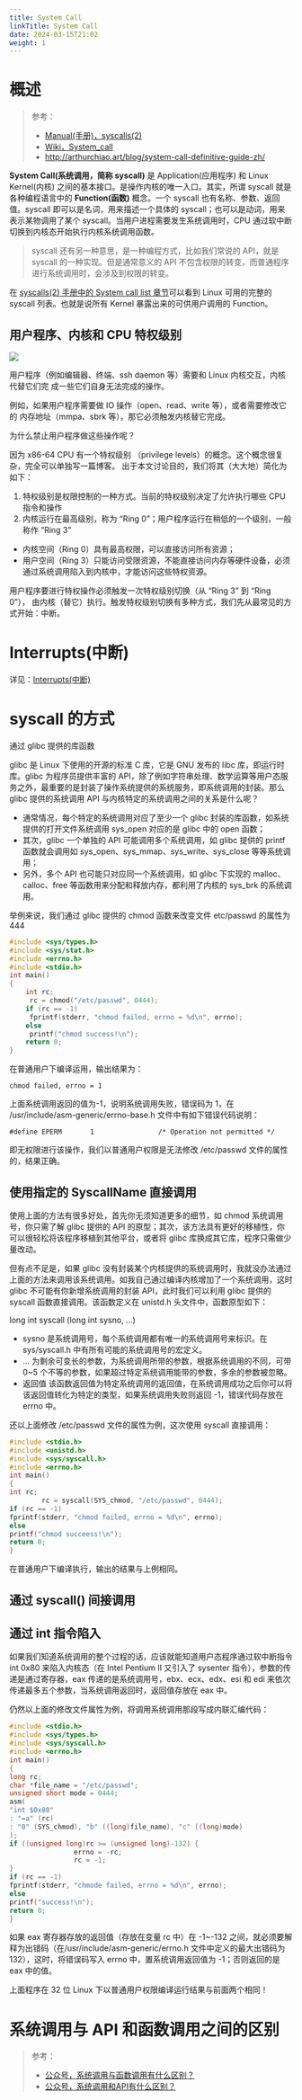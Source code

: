 ```yaml
---
title: System Call
linkTitle: System Call
date: 2024-03-15T21:02
weight: 1
---
```


# 概述

> 参考：
>
> - [Manual(手册)，syscalls(2)](https://man7.org/linux/man-pages/man2/syscalls.2.html)
> - [Wiki，System_call](https://en.wikipedia.org/wiki/System_call)
> - <http://arthurchiao.art/blog/system-call-definitive-guide-zh/>

**System Call(系统调用，简称 syscall)** 是 Application(应用程序) 和 Linux Kernel(内核) 之间的基本接口。是操作内核的唯一入口。其实，所谓 syscall 就是各种编程语言中的 **Function(函数)** 概念。一个 syscall 也有名称、参数、返回值。syscall 即可以是名词，用来描述一个具体的 syscall；也可以是动词，用来表示某物调用了某个 syscall。当用户进程需要发生系统调用时，CPU 通过软中断切换到内核态开始执行内核系统调用函数。

> syscall 还有另一种意思，是一种编程方式，比如我们常说的 API，就是 syscall 的一种实现。但是通常意义的 API 不包含权限的转变，而普通程序进行系统调用时，会涉及到权限的转变。

在 [syscalls(2) 手册中的 System call list 章节](https://man7.org/linux/man-pages/man2/syscalls.2.html#DESCRIPTION)可以看到 Linux 可用的完整的 syscall 列表。也就是说所有 Kernel 暴露出来的可供用户调用的 Function。

## 用户程序、内核和 CPU 特权级别

![](https://notes-learning.oss-cn-beijing.aliyuncs.com/bbar3l/1616168230254-e3c38b73-8092-41bd-a17d-d3c4768de743.jpeg)

用户程序（例如编辑器、终端、ssh daemon 等）需要和 Linux 内核交互，内核代替它们完 成一些它们自身无法完成的操作。

例如，如果用户程序需要做 IO 操作（open、read、write 等），或者需要修改它的 内存地址（mmpa、sbrk 等），那它必须触发内核替它完成。

为什么禁止用户程序做这些操作呢？

因为 x86-64 CPU 有一个特权级别 （privilege levels）的概念。这个概念很复杂，完全可以单独写一篇博客。 出于本文讨论目的，我们将其（大大地）简化为如下：

1. 特权级别是权限控制的一种方式。当前的特权级别决定了允许执行哪些 CPU 指令和操作
2. 内核运行在最高级别，称为 “Ring 0”；用户程序运行在稍低的一个级别，一般称作 “Ring 3”

- 内核空间（Ring 0）具有最高权限，可以直接访问所有资源；
- 用户空间（Ring 3）只能访问受限资源，不能直接访问内存等硬件设备，必须通过系统调用陷入到内核中，才能访问这些特权资源。

用户程序要进行特权操作必须触发一次特权级别切换（从 “Ring 3” 到 “Ring 0”）， 由内核（替它）执行。触发特权级别切换有多种方式，我们先从最常见的方式开始：中断。

# Interrupts(中断)

详见：[Interrupts(中断)](docs/1.操作系统/Kernel/CPU/Interrupts(中断)/Interrupts(中断).md)

# syscall 的方式

通过 glibc 提供的库函数

glibc 是 Linux 下使用的开源的标准 C 库，它是 GNU 发布的 libc 库，即运行时库。glibc 为程序员提供丰富的 API，除了例如字符串处理、数学运算等用户态服务之外，最重要的是封装了操作系统提供的系统服务，即系统调用的封装。那么 glibc 提供的系统调用 API 与内核特定的系统调用之间的关系是什么呢？

- 通常情况，每个特定的系统调用对应了至少一个 glibc 封装的库函数，如系统提供的打开文件系统调用 sys_open 对应的是 glibc 中的 open 函数；
- 其次，glibc 一个单独的 API 可能调用多个系统调用，如 glibc 提供的 printf 函数就会调用如 sys_open、sys_mmap、sys_write、sys_close 等等系统调用；
- 另外，多个 API 也可能只对应同一个系统调用，如 glibc 下实现的 malloc、calloc、free 等函数用来分配和释放内存，都利用了内核的 sys_brk 的系统调用。

举例来说，我们通过 glibc 提供的 chmod 函数来改变文件 etc/passwd 的属性为 444

```c
#include <sys/types.h>
#include <sys/stat.h>
#include <errno.h>
#include <stdio.h>
int main()
{
    int rc;
     rc = chmod("/etc/passwd", 0444);
    if (rc == -1)
     fprintf(stderr, "chmod failed, errno = %d\n", errno);
    else
     printf("chmod success!\n");
    return 0;
}
```

在普通用户下编译运用，输出结果为：

`chmod failed, errno = 1`

上面系统调用返回的值为-1，说明系统调用失败，错误码为 1，在 /usr/include/asm-generic/errno-base.h 文件中有如下错误代码说明：

`#define EPERM       1                /* Operation not permitted */`

即无权限进行该操作，我们以普通用户权限是无法修改 /etc/passwd 文件的属性的，结果正确。

## 使用指定的 SyscallName 直接调用

使用上面的方法有很多好处，首先你无须知道更多的细节，如 chmod 系统调用号，你只需了解 glibc 提供的 API 的原型；其次，该方法具有更好的移植性，你可以很轻松将该程序移植到其他平台，或者将 glibc 库换成其它库，程序只需做少量改动。

但有点不足是，如果 glibc 没有封装某个内核提供的系统调用时，我就没办法通过上面的方法来调用该系统调用。如我自己通过编译内核增加了一个系统调用，这时 glibc 不可能有你新增系统调用的封装 API，此时我们可以利用 glibc 提供的 syscall 函数直接调用。该函数定义在 unistd.h 头文件中，函数原型如下：

long int syscall (long int sysno, ...)

- sysno 是系统调用号，每个系统调用都有唯一的系统调用号来标识。在 sys/syscall.h 中有所有可能的系统调用号的宏定义。
- ... 为剩余可变长的参数，为系统调用所带的参数，根据系统调用的不同，可带 0~5 个不等的参数，如果超过特定系统调用能带的参数，多余的参数被忽略。
- 返回值 该函数返回值为特定系统调用的返回值，在系统调用成功之后你可以将该返回值转化为特定的类型，如果系统调用失败则返回 -1，错误代码存放在 errno 中。

还以上面修改 /etc/passwd 文件的属性为例，这次使用 syscall 直接调用：

```c
#include <stdio.h>
#include <unistd.h>
#include <sys/syscall.h>
#include <errno.h>
int main()
{
int rc;
        rc = syscall(SYS_chmod, "/etc/passwd", 0444);
if (rc == -1)
fprintf(stderr, "chmod failed, errno = %d\n", errno);
else
printf("chmod succeess!\n");
return 0;
}
```

在普通用户下编译执行，输出的结果与上例相同。

## 通过 syscall() 间接调用

## 通过 int 指令陷入

如果我们知道系统调用的整个过程的话，应该就能知道用户态程序通过软中断指令 int 0x80 来陷入内核态（在 Intel Pentium II 又引入了 sysenter 指令），参数的传递是通过寄存器，eax 传递的是系统调用号，ebx、ecx、edx、esi 和 edi 来依次传递最多五个参数，当系统调用返回时，返回值存放在 eax 中。

仍然以上面的修改文件属性为例，将调用系统调用那段写成内联汇编代码：

```c
#include <stdio.h>
#include <sys/types.h>
#include <sys/syscall.h>
#include <errno.h>
int main()
{
long rc;
char *file_name = "/etc/passwd";
unsigned short mode = 0444;
asm(
"int $0x80"
: "=a" (rc)
: "0" (SYS_chmod), "b" ((long)file_name), "c" ((long)mode)
);
if ((unsigned long)rc >= (unsigned long)-132) {
                errno = -rc;
                rc = -1;
}
if (rc == -1)
fprintf(stderr, "chmode failed, errno = %d\n", errno);
else
printf("success!\n");
return 0;
}
```

如果 eax 寄存器存放的返回值（存放在变量 rc 中）在 -1~-132 之间，就必须要解释为出错码（在/usr/include/asm-generic/errno.h 文件中定义的最大出错码为 132），这时，将错误码写入 errno 中，置系统调用返回值为 -1；否则返回的是 eax 中的值。

上面程序在 32 位 Linux 下以普通用户权限编译运行结果与前面两个相同！

# 系统调用与 API 和函数调用之间的区别

> 参考：
>
> - [公众号，系统调用与函数调用有什么区别？](https://mp.weixin.qq.com/s/2rzzQTuZKSW0O4zM1DlAWQ)
> - [公众号，系统调用和API有什么区别？](https://mp.weixin.qq.com/s/q7CDAlwUB7bFstYZ1nOVvA)
